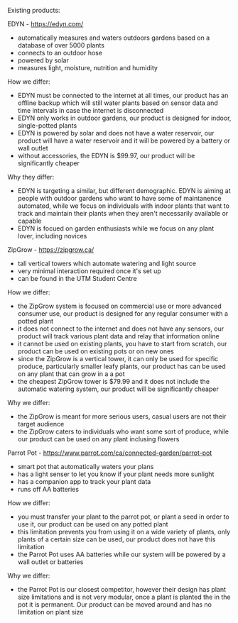 
Existing products:

EDYN - https://edyn.com/
  - automatically measures and waters outdoors gardens based on a database of over 5000 plants
  - connects to an outdoor hose
  - powered by solar
  - measures light, moisture, nutrition and humidity
  
How we differ:
   - EDYN must be connected to the internet at all times, our product has an offline backup which will still water plants based on    sensor data and time intervals in case the internet is disconnected
   - EDYN only works in outdoor gardens, our product is designed for indoor, single-potted plants
   - EDYN is powered by solar and does not have a water reservoir, our product will have a water reservoir and it will be powered by a battery or wall outlet
   - without accessories, the EDYN is $99.97, our product will be significantly cheaper
  
Why they differ:
  - EDYN is targeting a similar, but different demographic. EDYN is aiming at people with outdoor gardens who want to have some of maintanence automated, while we focus on individuals with indoor plants that want to track and maintain their plants when they aren't necessarily available or capable
  - EDYN is focued on garden enthusiasts while we focus on any plant lover, including novices
  
ZipGrow - https://zipgrow.ca/
  - tall vertical towers which automate watering and light source
  - very minimal interaction required once it's set up
  - can be found in the UTM Student Centre
  
How we differ:
  - the ZipGrow system is focused on commercial use or more advanced consumer use, our product is designed for any regular consumer with a potted plant
  - it does not connect to the internet and does not have any sensors, our product will track various plant data and relay that information online
  - it cannot be used on existing plants, you have to start from scratch, our product can be used on existing pots or on new ones
  - since the ZipGrow is a vertical tower, it can only be used for specific produce, particularly smaller leafy plants, our product has can be used on any plant that can grow in a a pot
  - the cheapest ZipGrow tower is $79.99 and it does not include the automatic watering system, our product will be significantly cheaper
    
Why we differ:
  - the ZipGrow is meant for more serious users, casual users are not their target audience
  - the ZipGrow caters to individuals who want some sort of produce, while our product can be used on any plant inclusing flowers
  
Parrot Pot - https://www.parrot.com/ca/connected-garden/parrot-pot
  - smart pot that automatically waters your plans
  - has a light senser to let you know if your plant needs more sunlight
  - has a companion app to track your plant data
  - runs off AA batteries
    
How we differ:
  - you must transfer your plant to the parrot pot, or plant a seed in order to use it, our product can be used on any potted plant
  - this limitation prevents you from using it on a wide variety of plants, only plants of a certain size can be used, our product does not have this limitation
  - the Parrot Pot uses AA batteries while our system will be powered by a wall outlet or batteries
  
Why we differ:
  - the Parrot Pot is our closest competitor, however their design has plant size limitations and is not very modular, once a plant is planted the in the pot it is permanent. Our product can be moved around and has no limitation on plant size
